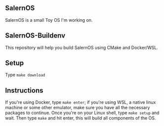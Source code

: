 ## SalernOS
SalernOS is a small Toy OS I'm working on.

## SalernOS-Buildenv
This repository will help you build SalernOS using CMake and Docker/WSL.

## Setup
Type `make download`

## Instructions
If you're using Docker, type `make enter`; if you're using WSL, a native linux machine or some other emulator, make sure you have all the necessary packages to continue. Once you're on your Linux shell, type `make setup` and wait. Then type `make` and hit enter, this will build all components of the OS.
